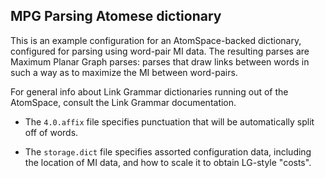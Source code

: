 MPG Parsing Atomese dictionary
------------------------------
This is an example configuration for an AtomSpace-backed dictionary,
configured for parsing using word-pair MI data. The resulting parses
are Maximum Planar Graph parses: parses that draw links between words
in such a way as to maximize the MI between word-pairs.

For general info about Link Grammar dictionaries running out of the
AtomSpace, consult the Link Grammar documentation.

* The `4.0.affix` file specifies punctuation that will be automatically
  split off of words.

* The `storage.dict` file specifies assorted configuration data,
  including the location of MI data, and how to scale it to obtain
  LG-style "costs".
